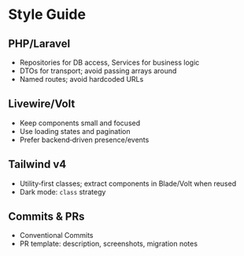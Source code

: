 # Style Guide

## PHP/Laravel
- Repositories for DB access, Services for business logic
- DTOs for transport; avoid passing arrays around
- Named routes; avoid hardcoded URLs

## Livewire/Volt
- Keep components small and focused
- Use loading states and pagination
- Prefer backend‑driven presence/events

## Tailwind v4
- Utility‑first classes; extract components in Blade/Volt when reused
- Dark mode: `class` strategy

## Commits & PRs
- Conventional Commits
- PR template: description, screenshots, migration notes
